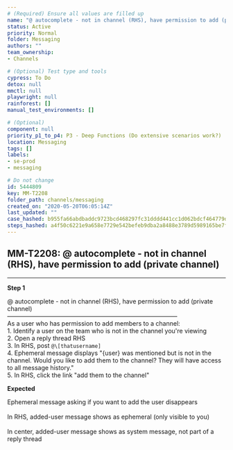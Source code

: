 ```yaml
---
# (Required) Ensure all values are filled up
name: "@ autocomplete - not in channel (RHS), have permission to add (private channel)"
status: Active
priority: Normal
folder: Messaging
authors: ""
team_ownership: 
- Channels

# (Optional) Test type and tools
cypress: To Do
detox: null
mmctl: null
playwright: null
rainforest: []
manual_test_environments: []

# (Optional)
component: null
priority_p1_to_p4: P3 - Deep Functions (Do extensive scenarios work?)
location: Messaging
tags: []
labels: 
- se-prod
- messaging

# Do not change
id: 5444809
key: MM-T2208
folder_path: channels/messaging
created_on: "2020-05-20T06:05:14Z"
last_updated: ""
case_hashed: b955fa66abdbaddc9723bcd468297fc31dddd441cc1d062bdcf464779dcbb3d1d6a10ff45775f4d5006e94b24e9a3ef4
steps_hashed: a4f50c6221e9a658e7729e542befeb9dba2a8488e3789d5989165be7f646e70b3a2b290b89132190ba9b1d7caf109d29
---
```


## MM-T2208: @ autocomplete - not in channel (RHS), have permission to add (private channel)

---

**Step 1**

@ autocomplete - not in channel (RHS), have permission to add (private channel)\
————————————————————————————\
As a user who has permission to add members to a channel:\
1\. Identify a user on the team who is not in the channel you're viewing\
2\. Open a reply thread RHS\
3\. In RHS, post `@\[thatusername]`\
4\. Ephemeral message displays "{user} was mentioned but is not in the channel. Would you like to add them to the channel? They will have access to all message history."\
5\. In RHS, click the link "add them to the channel"

**Expected**

Ephemeral message asking if you want to add the user disappears\
\
In RHS, added-user message shows as ephemeral (only visible to you)\
\
In center, added-user message shows as system message, not part of a reply thread
